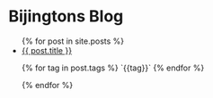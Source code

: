 # Bijingtons Blog

<ul>
   {% for post in site.posts %}
     <li>
       <a href="{{ post.url }}">{{ post.title }}</a>
       <p>
        {% for tag in post.tags %}
          `{{tag}}`
        {% endfor %}
       </p>
     </li>
   {% endfor %}
 </ul>

